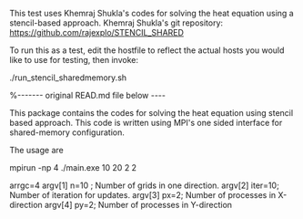 This test uses Khemraj Shukla's codes for solving the heat equation using 
a stencil-based approach.
Khemraj Shukla's git repository: https://github.com/rajexplo/STENCIL_SHARED

To run this as a test, edit the hostfile to reflect the actual hosts you would 
like to use for testing, then invoke:

./run_stencil_sharedmemory.sh


%------- original READ.md file below ----

This package contains the codes for solving the heat equation using stencil based approach.
This code is written using MPI's one sided interface  for shared-memory configuration.

The usage are 
                     
mpirun -np 4 ./main.exe 10 20 2 2

arrgc=4
argv[1] n=10 ;   Number of grids in one direction.
argv[2] iter=10; Number of iteration for updates.
argv[3] px=2; Number of processes in X-direction
argv[4] py=2; Number of processes in Y-direction
